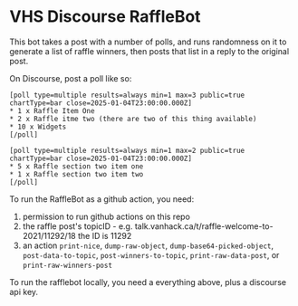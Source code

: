# VHS Discourse RaffleBot

This bot takes a post with a number of polls, and runs randomness on it to generate a list of raffle winners, then posts that list in a reply to the original post.

On Discourse, post a poll like so:

```
[poll type=multiple results=always min=1 max=3 public=true chartType=bar close=2025-01-04T23:00:00.000Z]
* 1 x Raffle Item One
* 2 x Raffle itme two (there are two of this thing available)
* 10 x Widgets
[/poll]

[poll type=multiple results=always min=1 max=2 public=true chartType=bar close=2025-01-04T23:00:00.000Z]
* 5 x Raffle section two item one
* 1 x Raffle section two item two
[/poll]
```

To run the RaffleBot as a github action, you need:

1. permission to run github actions on this repo
2. the raffle post's topicID - e.g. talk.vanhack.ca/t/raffle-welcome-to-2021/11292/18 the ID is 11292
3. an action `print-nice`, `dump-raw-object`, `dump-base64-picked-object`, `post-data-to-topic`, `post-winners-to-topic`, `print-raw-data-post`, or  `print-raw-winners-post`

To run the rafflebot locally, you need a everything above, plus a discourse api key.
